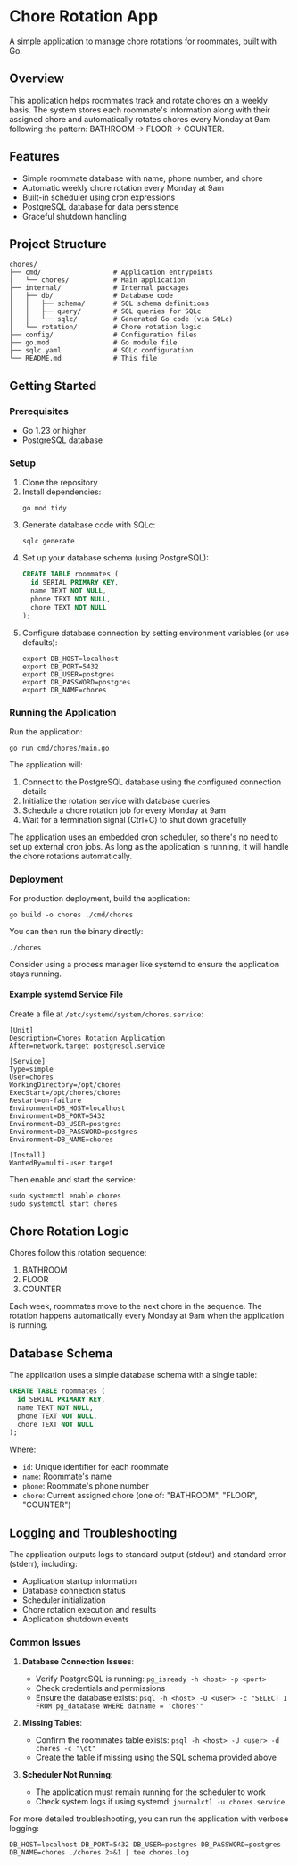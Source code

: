 # Chore Rotation App

A simple application to manage chore rotations for roommates, built with Go.

## Overview

This application helps roommates track and rotate chores on a weekly basis. The system stores each roommate's information along with their assigned chore and automatically rotates chores every Monday at 9am following the pattern: BATHROOM → FLOOR → COUNTER.

## Features

- Simple roommate database with name, phone number, and chore
- Automatic weekly chore rotation every Monday at 9am
- Built-in scheduler using cron expressions
- PostgreSQL database for data persistence
- Graceful shutdown handling

## Project Structure

```
chores/
├── cmd/                  # Application entrypoints
│   └── chores/           # Main application
├── internal/             # Internal packages
│   ├── db/               # Database code
│   │   ├── schema/       # SQL schema definitions
│   │   ├── query/        # SQL queries for SQLc
│   │   └── sqlc/         # Generated Go code (via SQLc)
│   └── rotation/         # Chore rotation logic
├── config/               # Configuration files
├── go.mod                # Go module file
├── sqlc.yaml             # SQLc configuration
└── README.md             # This file
```

## Getting Started

### Prerequisites

- Go 1.23 or higher
- PostgreSQL database

### Setup

1. Clone the repository
2. Install dependencies:
   ```
   go mod tidy
   ```
3. Generate database code with SQLc:
   ```
   sqlc generate
   ```
4. Set up your database schema (using PostgreSQL):
   ```sql
   CREATE TABLE roommates (
     id SERIAL PRIMARY KEY,
     name TEXT NOT NULL,
     phone TEXT NOT NULL,
     chore TEXT NOT NULL
   );
   ```
5. Configure database connection by setting environment variables (or use defaults):
   ```
   export DB_HOST=localhost
   export DB_PORT=5432
   export DB_USER=postgres
   export DB_PASSWORD=postgres
   export DB_NAME=chores
   ```

### Running the Application

Run the application:

```
go run cmd/chores/main.go
```

The application will:
1. Connect to the PostgreSQL database using the configured connection details
2. Initialize the rotation service with database queries
3. Schedule a chore rotation job for every Monday at 9am
4. Wait for a termination signal (Ctrl+C) to shut down gracefully

The application uses an embedded cron scheduler, so there's no need to set up external cron jobs. As long as the application is running, it will handle the chore rotations automatically.

### Deployment

For production deployment, build the application:

```
go build -o chores ./cmd/chores
```

You can then run the binary directly:

```
./chores
```

Consider using a process manager like systemd to ensure the application stays running.

#### Example systemd Service File

Create a file at `/etc/systemd/system/chores.service`:

```
[Unit]
Description=Chores Rotation Application
After=network.target postgresql.service

[Service]
Type=simple
User=chores
WorkingDirectory=/opt/chores
ExecStart=/opt/chores/chores
Restart=on-failure
Environment=DB_HOST=localhost
Environment=DB_PORT=5432
Environment=DB_USER=postgres
Environment=DB_PASSWORD=postgres
Environment=DB_NAME=chores

[Install]
WantedBy=multi-user.target
```

Then enable and start the service:

```
sudo systemctl enable chores
sudo systemctl start chores
```

## Chore Rotation Logic

Chores follow this rotation sequence:
1. BATHROOM
2. FLOOR
3. COUNTER

Each week, roommates move to the next chore in the sequence. The rotation happens automatically every Monday at 9am when the application is running.

## Database Schema

The application uses a simple database schema with a single table:

```sql
CREATE TABLE roommates (
  id SERIAL PRIMARY KEY,
  name TEXT NOT NULL,
  phone TEXT NOT NULL,
  chore TEXT NOT NULL
);
```

Where:
- `id`: Unique identifier for each roommate
- `name`: Roommate's name
- `phone`: Roommate's phone number
- `chore`: Current assigned chore (one of: "BATHROOM", "FLOOR", "COUNTER")

## Logging and Troubleshooting

The application outputs logs to standard output (stdout) and standard error (stderr), including:

- Application startup information
- Database connection status
- Scheduler initialization
- Chore rotation execution and results
- Application shutdown events

### Common Issues

1. **Database Connection Issues**:
   - Verify PostgreSQL is running: `pg_isready -h <host> -p <port>`
   - Check credentials and permissions
   - Ensure the database exists: `psql -h <host> -U <user> -c "SELECT 1 FROM pg_database WHERE datname = 'chores'"`

2. **Missing Tables**:
   - Confirm the roommates table exists: `psql -h <host> -U <user> -d chores -c "\dt"`
   - Create the table if missing using the SQL schema provided above

3. **Scheduler Not Running**:
   - The application must remain running for the scheduler to work
   - Check system logs if using systemd: `journalctl -u chores.service`

For more detailed troubleshooting, you can run the application with verbose logging:

```
DB_HOST=localhost DB_PORT=5432 DB_USER=postgres DB_PASSWORD=postgres DB_NAME=chores ./chores 2>&1 | tee chores.log
```